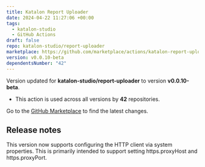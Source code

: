 ```yaml
---
title: Katalon Report Uploader
date: 2024-04-22 11:27:06 +00:00
tags:
  - katalon-studio
  - GitHub Actions
draft: false
repo: katalon-studio/report-uploader
marketplace: https://github.com/marketplace/actions/katalon-report-uploader
version: v0.0.10-beta
dependentsNumber: "42"
---
```



Version updated for **katalon-studio/report-uploader** to version **v0.0.10-beta**.
- This action is used across all versions by **42** repositories.

Go to the [GitHub Marketplace](https://github.com/marketplace/actions/katalon-report-uploader) to find the latest changes.

## Release notes

This version now supports configuring the HTTP client via system properties. This is primarily intended to support setting https.proxyHost and https.proxyPort.
